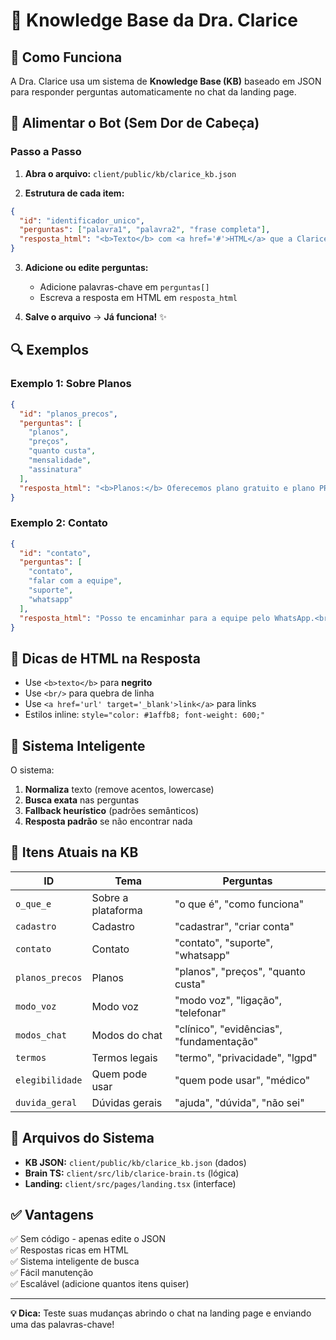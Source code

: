 # 🧠 Knowledge Base da Dra. Clarice

## 📖 Como Funciona

A Dra. Clarice usa um sistema de **Knowledge Base (KB)** baseado em JSON para responder perguntas automaticamente no chat da landing page.

## 🎯 Alimentar o Bot (Sem Dor de Cabeça)

### Passo a Passo

1. **Abra o arquivo:** `client/public/kb/clarice_kb.json`

2. **Estrutura de cada item:**
```json
{
  "id": "identificador_unico",
  "perguntas": ["palavra1", "palavra2", "frase completa"],
  "resposta_html": "<b>Texto</b> com <a href='#'>HTML</a> que a Clarice vai responder"
}
```

3. **Adicione ou edite perguntas:**
   - Adicione palavras-chave em `perguntas[]`
   - Escreva a resposta em HTML em `resposta_html`

4. **Salve o arquivo** → **Já funciona!** ✨

## 🔍 Exemplos

### Exemplo 1: Sobre Planos
```json
{
  "id": "planos_precos",
  "perguntas": [
    "planos",
    "preços",
    "quanto custa",
    "mensalidade",
    "assinatura"
  ],
  "resposta_html": "<b>Planos:</b> Oferecemos plano gratuito e plano PRO. Fale com a equipe para saber mais!"
}
```

### Exemplo 2: Contato
```json
{
  "id": "contato",
  "perguntas": [
    "contato",
    "falar com a equipe",
    "suporte",
    "whatsapp"
  ],
  "resposta_html": "Posso te encaminhar para a equipe pelo WhatsApp.<br/>👉 <a class='clarice-whats' href='https://wa.me/554491065757' target='_blank'>Falar com a equipe</a>"
}
```

## 🎨 Dicas de HTML na Resposta

- Use `<b>texto</b>` para **negrito**
- Use `<br/>` para quebra de linha
- Use `<a href='url' target='_blank'>link</a>` para links
- Estilos inline: `style="color: #1affb8; font-weight: 600;"`

## 🧪 Sistema Inteligente

O sistema:
1. **Normaliza** texto (remove acentos, lowercase)
2. **Busca exata** nas perguntas
3. **Fallback heurístico** (padrões semânticos)
4. **Resposta padrão** se não encontrar nada

## 📝 Itens Atuais na KB

| ID | Tema | Perguntas |
|---|---|---|
| `o_que_e` | Sobre a plataforma | "o que é", "como funciona" |
| `cadastro` | Cadastro | "cadastrar", "criar conta" |
| `contato` | Contato | "contato", "suporte", "whatsapp" |
| `planos_precos` | Planos | "planos", "preços", "quanto custa" |
| `modo_voz` | Modo voz | "modo voz", "ligação", "telefonar" |
| `modos_chat` | Modos do chat | "clínico", "evidências", "fundamentação" |
| `termos` | Termos legais | "termo", "privacidade", "lgpd" |
| `elegibilidade` | Quem pode usar | "quem pode usar", "médico" |
| `duvida_geral` | Dúvidas gerais | "ajuda", "dúvida", "não sei" |

## 🚀 Arquivos do Sistema

- **KB JSON:** `client/public/kb/clarice_kb.json` (dados)
- **Brain TS:** `client/src/lib/clarice-brain.ts` (lógica)
- **Landing:** `client/src/pages/landing.tsx` (interface)

## ✅ Vantagens

✅ Sem código - apenas edite o JSON  
✅ Respostas ricas em HTML  
✅ Sistema inteligente de busca  
✅ Fácil manutenção  
✅ Escalável (adicione quantos itens quiser)

---

**💡 Dica:** Teste suas mudanças abrindo o chat na landing page e enviando uma das palavras-chave!
